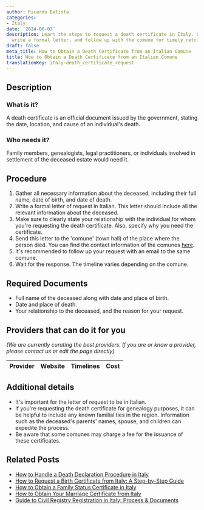 ```yaml
---
author: Ricardo Batista
categories:
- Italy
date: '2024-06-07'
description: Learn the steps to request a death certificate in Italy. Gather information,
  write a formal letter, and follow up with the comune for timely retrieval.
draft: false
meta_title: How to Obtain a Death Certificate from an Italian Comune
title: How to Obtain a Death Certificate from an Italian Comune
translationKey: italy-death_certificate_request
---
```


## Description
### What is it?
A death certificate is an official document issued by the government, stating the date, location, and cause of an individual's death.

### Who needs it?
Family members, genealogists, legal practitioners, or individuals involved in settlement of the deceased estate would need it. 

## Procedure
1. Gather all necessary information about the deceased, including their full name, date of birth, and date of death.
2. Write a formal letter of request in Italian. This letter should include all the relevant information about the deceased. 
3. Make sure to clearly state your relationship with the individual for whom you're requesting the death certificate. Also, specify why you need the certificate.
4. Send this letter to the 'comune' (town hall) of the place where the person died. You can find the contact information of the comunes [here](http://www.comuni-italiani.it/).
5. It's recommended to follow up your request with an email to the same comune. 
6. Wait for the response. The timeline varies depending on the comune.

## Required Documents
- Full name of the deceased along with date and place of birth.
- Date and place of death.
- Your relationship to the deceased, and the reason for your request.

## Providers that can do it for you

_(We are currently curating the best providers. If you are or know a provider, please contact us or edit the page directly)_

| Provider        |     Website     |     Timelines    |       Cost      |
| --------------- | --------------- |  :-------------: | :-------------: |

## Additional details
- It's important for the letter of request to be in Italian.
- If you're requesting the death certificate for genealogy purposes, it can be helpful to include any known familial ties in the region. Information such as the deceased's parents' names, spouse, and children can expedite the process.
- Be aware that some comunes may charge a fee for the issuance of these certificates.


## Related Posts

- [How to Handle a Death Declaration Procedure in Italy](https://tramitit.com/guides/italy/death_declaration/)
- [How to Request a Birth Certificate from Italy: A Step-by-Step Guide](https://tramitit.com/guides/italy/birth_certificate_request/)
- [How to Obtain a Family Status Certificate in Italy](https://tramitit.com/guides/italy/family_status_certificate_request/)
- [How to Obtain Your Marriage Certificate from Italy](https://tramitit.com/guides/italy/marriage_certificate_request/)
- [Guide to Civil Registry Registration in Italy: Process & Documents](https://tramitit.com/guides/italy/registration_in_the_civil_registry/)